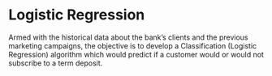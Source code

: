 # Logistic Regression 

Armed with the historical data about the bank’s clients and the previous marketing campaigns, the objective is to develop a Classification (Logistic Regression) algorithm which would predict if a customer would or would not subscribe to a term deposit.
